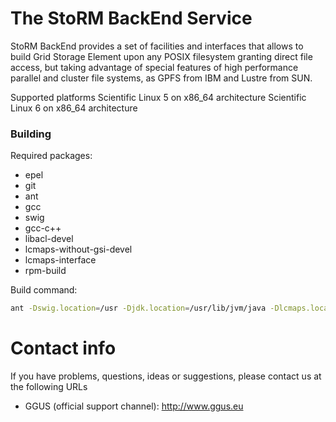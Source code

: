 The StoRM BackEnd Service
===============================

StoRM BackEnd provides a set of facilities and interfaces that allows to
build Grid Storage Element upon any POSIX filesystem granting direct file access, 
but taking advantage of special features of high performance parallel and
cluster file systems, as GPFS from IBM and Lustre from SUN.

Supported platforms
Scientific Linux 5 on x86_64 architecture
Scientific Linux 6 on x86_64 architecture

### Building
Required packages:

* epel
* git
* ant
* gcc
* swig
* gcc-c++
* libacl-devel
* lcmaps-without-gsi-devel
* lcmaps-interface
* rpm-build

Build command:
```bash
ant -Dswig.location=/usr -Djdk.location=/usr/lib/jvm/java -Dlcmaps.location=/usr -Dlcmaps-without-gsi.location=/usr -Dlcmaps-plugins-basic.location=/usr -Dlcmaps-plugins-voms.location=/usr -Dlibacl-devel.location=/usr -Dlibattr-devel.location=/usr -Dversion=1.11.0 -Dage=43 -Dplatform.acronym=sl5 build-rpm
```
# Contact info

If you have problems, questions, ideas or suggestions, please contact us at
the following URLs

* GGUS (official support channel): http://www.ggus.eu

